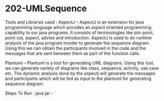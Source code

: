 # 202-UMLSequence
Tools and Libraries used :
AspectJ – AspectJ is an extension for java programming language which provides an aspect oriented programming capability to our java programs. It consists of terminologies like join point, point cut, aspect, advise and introduction. AspectJ is used to do runtime analysis of the java program inorder to generate the sequence diagram. Using this we can obtain the participants involved in the code and the messages that are sent between them as part of the function calls. 
 
Plantuml – Plantuml is a tool for generating UML diagrams. Using this tool, we can generate variety of diagrams like class, sequence, activity, use case etc. The dynamic analysis done by the aspectj will generate the messages and participants which will be fed as input to the plantuml for generating sequence diagram. 

Steps To Run :
java jar - <jarName>
